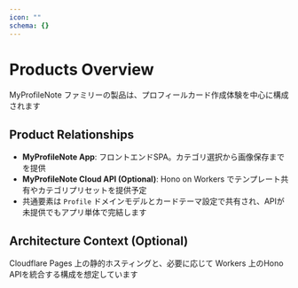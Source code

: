 ```yaml
---
icon: ""
schema: {}
---
```


# Products Overview

MyProfileNote ファミリーの製品は、プロフィールカード作成体験を中心に構成されます

## Product Relationships

- **MyProfileNote App**: フロントエンドSPA。カテゴリ選択から画像保存までを提供
- **MyProfileNote Cloud API (Optional)**: Hono on Workers でテンプレート共有やカテゴリプリセットを提供予定
- 共通要素は `Profile` ドメインモデルとカードテーマ設定で共有され、APIが未提供でもアプリ単体で完結します

## Architecture Context (Optional)

Cloudflare Pages 上の静的ホスティングと、必要に応じて Workers 上のHono APIを統合する構成を想定しています
